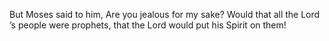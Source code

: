 But Moses said to him, Are you jealous for my sake? Would that all the Lord ’s people were prophets, that the Lord would put his Spirit on them!
